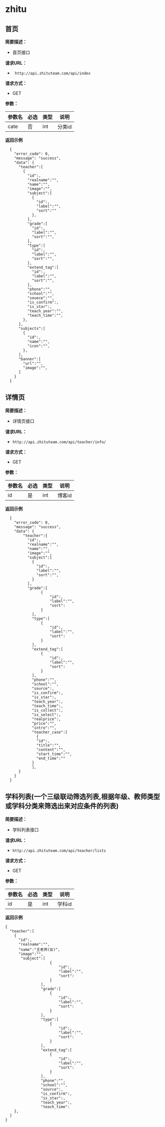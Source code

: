 # zhitu
## 首页
**简要描述：** 

- 首页接口

**请求URL：** 
- ` http://api.zhituteam.com/api/index`
  
**请求方式：**
- GET

**参数：** 

|参数名|必选|类型|说明|
|:----    |:---|:----- |-----   |
|cate |否  |int |分类id|


 **返回示例**

``` 
  {
    "error_code": 0,
    "message": "success",
    "data": {
      "teacher":[
        {
          "id":,
          "realname":"",
          "name":"",
          "image":"",
          "subject":[ 
            {
              "id":,
              "label":"",
              "sort":""
            },
          ],
          "grade":[
            "id":,
            "label":"",
            "sort":"",
          ],
          "type":[
            "id":,
            "label":"",
            "sort":"",
          ],
          "extend_tag":[
            "id":,
            "label":"",
            "sort":"",
          ],
          "phone":"",
          "school":"",
          "souece":"",
          "is_confirm":,
          "is_star":,
          "teach_year":"",
          "teach_time":"",
        },
      ],
      "subjects":[
        {
          "id":,
          "name":"",
          "icon":"",
        },
      ],
      "banner":[
        "url":"",
        "image":"",
      ]
    }
  }
```
## 详情页
**简要描述：** 

- 详情页接口

**请求URL：** 
- ` http://api.zhituteam.com/api/teacher/info/ `
  
**请求方式：**
- GET

**参数：** 

|参数名|必选|类型|说明|
|:----    |:---|:----- |-----   |
|id |是  |int |博客id|

 **返回示例**

``` 
  {
    "error_code": 0,
    "message": "success",
    "data": {
        "teacher":{
          "id":,
          "realname":"",
          "name":"",
          "image":"",
          "subject":[
            {
              "id":,
              "label":"",
              "sort":"",
            }
          ],
          "grade":[
                {
                    "id":,
                    "label":"",
                    "sort":
                }
            ],
            "type":[
                {
                    "id":,
                    "label":"",
                    "sort":
                }
            ],
            "extend_tag":[
                {
                    "id":,
                    "label":"",
                    "sort":
                }
            ],
            "phone":"",
            "school":"",
            "source":,
            "is_confirm":,
            "is_star":,
            "teach_year":,
            "teach_time":,
            "is_collect":,
            "is_select":,
            "realprice":,
            "price":"",
            "intro":"",
            "teacher_case":[
              {
              "id":,
              "title":"",
              "content":"",
              "start_time":"",
              "end_time":""
            }
            ],
      }
    }
  }
```
## 学科列表(一个三级联动筛选列表,根据年级、教师类型或学科分类来筛选出来对应条件的列表)
**简要描述：** 

- 学科列表接口

**请求URL：** 
- ` http://api.zhituteam.com/api/teacher/lists `
  
**请求方式：**
- GET

**参数：** 

|参数名|必选|类型|说明|
|:----    |:---|:----- |-----   |
|id |是  |int |学科id|

 **返回示例**

``` 
{
  "teacher":[
    {
      "id":,
      "realname":"",
      "name":"王老师(女)",
      "image":"",
       "subject":[
                    {
                        "id":,
                        "label":"",
                        "sort":
                    }
                ],
                "grade":[
                    {
                        "id":,
                        "label":"",
                        "sort":
                    }
                ],
                "type":[
                    {
                        "id":,
                        "label":"",
                        "sort":
                    }
                ],
                "extend_tag":[
                    {
                        "id":,
                        "label":"",
                        "sort":
                    }
                ],
                "phone":"",
                "school":"",
                "source":,
                "is_confirm":,
                "is_star":,
                "teach_year":,
                "teach_time":
    },
  ]
}

```
